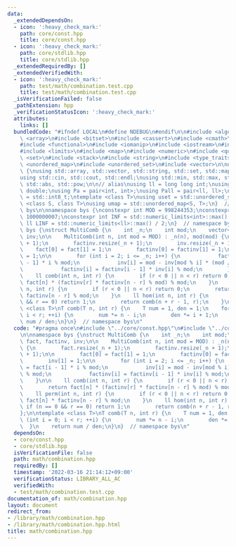 ```yaml
---
data:
  _extendedDependsOn:
  - icon: ':heavy_check_mark:'
    path: core/const.hpp
    title: core/const.hpp
  - icon: ':heavy_check_mark:'
    path: core/stdlib.hpp
    title: core/stdlib.hpp
  _extendedRequiredBy: []
  _extendedVerifiedWith:
  - icon: ':heavy_check_mark:'
    path: test/math/combination.test.cpp
    title: test/math/combination.test.cpp
  _isVerificationFailed: false
  _pathExtension: hpp
  _verificationStatusIcon: ':heavy_check_mark:'
  attributes:
    links: []
  bundledCode: "#ifndef LOCAL\n#define NDEBUG\n#endif\n\n#include <algorithm>\n#include\
    \ <array>\n#include <bitset>\n#include <cassert>\n#include <cmath>\n#include <complex>\n\
    #include <functional>\n#include <iomanip>\n#include <iostream>\n#include <iterator>\n\
    #include <limits>\n#include <map>\n#include <numeric>\n#include <queue>\n#include\
    \ <set>\n#include <stack>\n#include <string>\n#include <type_traits>\n#include\
    \ <unordered_map>\n#include <unordered_set>\n#include <vector>\n\nnamespace bys\
    \ {\nusing std::array, std::vector, std::string, std::set, std::map, std::pair;\n\
    using std::cin, std::cout, std::endl;\nusing std::min, std::max, std::sort, std::reverse,\
    \ std::abs, std::pow;\n\n// alias\nusing ll = long long int;\nusing ld = long\
    \ double;\nusing Pa = pair<int, int>;\nusing Pall = pair<ll, ll>;\nusing ibool\
    \ = std::int8_t;\ntemplate <class T>\nusing uset = std::unordered_set<T>;\ntemplate\
    \ <class S, class T>\nusing umap = std::unordered_map<S, T>;\n}  // namespace\
    \ bys\n\nnamespace bys {\nconstexpr int MOD = 998244353;\nconstexpr int MOD7 =\
    \ 1000000007;\nconstexpr int INF = std::numeric_limits<int>::max() / 2;\nconstexpr\
    \ ll LINF = std::numeric_limits<ll>::max() / 2;\n}  // namespace bys\n\nnamespace\
    \ bys {\nstruct MultiComb {\n    int _n;\n    int mod;\n    vector<ll> fact, factinv,\
    \ inv;\n\n    MultiComb(int n, int mod = MOD) : _n(n), mod(mod) {\n        fact.resize(_n\
    \ + 1);\n        factinv.resize(_n + 1);\n        inv.resize(_n + 1);\n\n    \
    \    fact[0] = fact[1] = 1;\n        factinv[0] = factinv[1] = 1;\n        inv[1]\
    \ = 1;\n\n        for (int i = 2; i <= _n; i++) {\n            fact[i] = fact[i\
    \ - 1] * i % mod;\n            inv[i] = mod - inv[mod % i] * (mod / i) % mod;\n\
    \            factinv[i] = factinv[i - 1] * inv[i] % mod;\n        }\n    }\n\n\
    \    ll comb(int n, int r) {\n        if (r < 0 || n < r) return 0;\n        return\
    \ fact[n] * (factinv[r] * factinv[n - r] % mod) % mod;\n    }\n    ll perm(int\
    \ n, int r) {\n        if (r < 0 || n < r) return 0;\n        return fact[n] *\
    \ factinv[n - r] % mod;\n    }\n    ll hom(int n, int r) {\n        if (n == 0\
    \ && r == 0) return 1;\n        return comb(n + r - 1, r);\n    }\n};\n\ntemplate\
    \ <class T>\nT comb(T n, int r) {\n    T num = 1, den = 1;\n    for (int i = 0;\
    \ i < r; ++i) {\n        num *= n - i;\n        den *= i + 1;\n    }\n    return\
    \ num / den;\n}\n}  // namespace bys\n"
  code: "#pragma once\n#include \"../core/const.hpp\"\n#include \"../core/stdlib.hpp\"\
    \n\nnamespace bys {\nstruct MultiComb {\n    int _n;\n    int mod;\n    vector<ll>\
    \ fact, factinv, inv;\n\n    MultiComb(int n, int mod = MOD) : _n(n), mod(mod)\
    \ {\n        fact.resize(_n + 1);\n        factinv.resize(_n + 1);\n        inv.resize(_n\
    \ + 1);\n\n        fact[0] = fact[1] = 1;\n        factinv[0] = factinv[1] = 1;\n\
    \        inv[1] = 1;\n\n        for (int i = 2; i <= _n; i++) {\n            fact[i]\
    \ = fact[i - 1] * i % mod;\n            inv[i] = mod - inv[mod % i] * (mod / i)\
    \ % mod;\n            factinv[i] = factinv[i - 1] * inv[i] % mod;\n        }\n\
    \    }\n\n    ll comb(int n, int r) {\n        if (r < 0 || n < r) return 0;\n\
    \        return fact[n] * (factinv[r] * factinv[n - r] % mod) % mod;\n    }\n\
    \    ll perm(int n, int r) {\n        if (r < 0 || n < r) return 0;\n        return\
    \ fact[n] * factinv[n - r] % mod;\n    }\n    ll hom(int n, int r) {\n       \
    \ if (n == 0 && r == 0) return 1;\n        return comb(n + r - 1, r);\n    }\n\
    };\n\ntemplate <class T>\nT comb(T n, int r) {\n    T num = 1, den = 1;\n    for\
    \ (int i = 0; i < r; ++i) {\n        num *= n - i;\n        den *= i + 1;\n  \
    \  }\n    return num / den;\n}\n}  // namespace bys\n"
  dependsOn:
  - core/const.hpp
  - core/stdlib.hpp
  isVerificationFile: false
  path: math/combination.hpp
  requiredBy: []
  timestamp: '2022-03-16 21:14:12+09:00'
  verificationStatus: LIBRARY_ALL_AC
  verifiedWith:
  - test/math/combination.test.cpp
documentation_of: math/combination.hpp
layout: document
redirect_from:
- /library/math/combination.hpp
- /library/math/combination.hpp.html
title: math/combination.hpp
---
```

